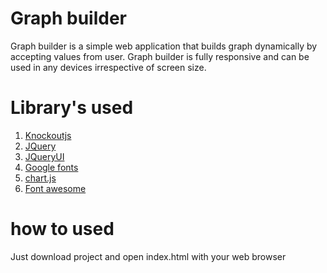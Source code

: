 # Graph builder
Graph builder is a simple web application that builds graph dynamically by accepting values from user. Graph builder is fully responsive and can be used in any devices irrespective of screen size.

# Library's used
1. [Knockoutjs](http://knockoutjs.com/)
2. [JQuery](https://jquery.com/)
3. [JQueryUI](https://jqueryui.com/)
4. [Google fonts](https://fonts.google.com/)
5. [chart.js](http://www.chartjs.org/)
6. [Font awesome](http://fontawesome.io/)

# how to used
Just download project and open index.html with your web browser
